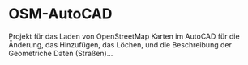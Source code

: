 # OSM-AutoCAD
Projekt für das Laden von OpenStreetMap Karten im AutoCAD für die Änderung, das Hinzufügen, das Löchen, und die Beschreibung der Geometriche Daten (Straßen)...
